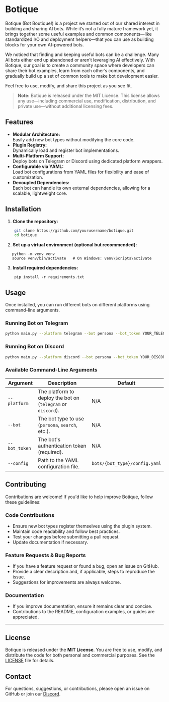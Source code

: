 # Botique

Botique (Bot Boutique!) is a project we started out of our shared interest in building and sharing AI bots. While it’s not a fully mature framework yet, it brings together some useful examples and common components—like standardized I/O and deployment helpers—that you can use as building blocks for your own AI-powered bots.

We noticed that finding and keeping useful bots can be a challenge. Many AI bots either end up abandoned or aren’t leveraging AI effectively. With Botique, our goal is to create a community space where developers can share their bot examples, learn from each other’s components, and gradually build up a set of common tools to make bot development easier.

Feel free to use, modify, and share this project as you see fit.

> **Note:** Botique is released under the MIT License. This license allows any use—including commercial use, modification, distribution, and private use—without additional licensing fees.

## Features

- **Modular Architecture:**  
  Easily add new bot types without modifying the core code.
- **Plugin Registry:**  
  Dynamically load and register bot implementations.
- **Multi-Platform Support:**  
  Deploy bots on Telegram or Discord using dedicated platform wrappers.
- **Configurable via YAML:**  
  Load bot configurations from YAML files for flexibility and ease of customization.
- **Decoupled Dependencies:**  
  Each bot can handle its own external dependencies, allowing for a scalable, lightweight core.

## Installation

1. **Clone the repository:**

 ```bash
     git clone https://github.com/yourusername/botique.git
     cd botique
 ```
   
2. **Set up a virtual environment (optional but recommended):**
```
   python -m venv venv
   source venv/bin/activate   # On Windows: venv\Scripts\activate
```

3. **Install required dependencies:**
```
    pip install -r requirements.txt
```
## Usage

Once installed, you can run different bots on different platforms using command-line arguments.

### Running Bot on Telegram 

```bash
python main.py --platform telegram --bot persona --bot_token YOUR_TELEGRAM_BOT_TOKEN
```

### Running Bot on Discord

```bash
python main.py --platform discord --bot persona --bot_token YOUR_DISCORD_BOT_TOKEN
```

### Available Command-Line Arguments

| Argument       | Description                                        | Default       |
|---------------|----------------------------------------------------|--------------|
| `--platform`  | The platform to deploy the bot on (`telegram` or `discord`). | N/A  |
| `--bot`       | The bot type to use (`persona`, `search`, etc.).   | N/A  |
| `--bot_token` | The bot's authentication token (required).        | N/A         |
| `--config`    | Path to the YAML configuration file.             | `bots/{bot_type}/config.yaml` |

## Contributing

Contributions are welcome! If you'd like to help improve Botique, follow these guidelines:

### Code Contributions

- Ensure new bot types register themselves using the plugin system.
- Maintain code readability and follow best practices.
- Test your changes before submitting a pull request.
- Update documentation if necessary.

### Feature Requests & Bug Reports

- If you have a feature request or found a bug, open an issue on GitHub.
- Provide a clear description and, if applicable, steps to reproduce the issue.
- Suggestions for improvements are always welcome.

### Documentation

- If you improve documentation, ensure it remains clear and concise.
- Contributions to the README, configuration examples, or guides are appreciated.

---

## License

Botique is released under the **MIT License**. You are free to use, modify, and distribute the code for both personal and commercial purposes. See the [LICENSE](LICENSE) file for details.

## Contact

For questions, suggestions, or contributions, please open an issue on GitHub or join our [Discord](https://discord.gg/NKKRQUcRA4). 




